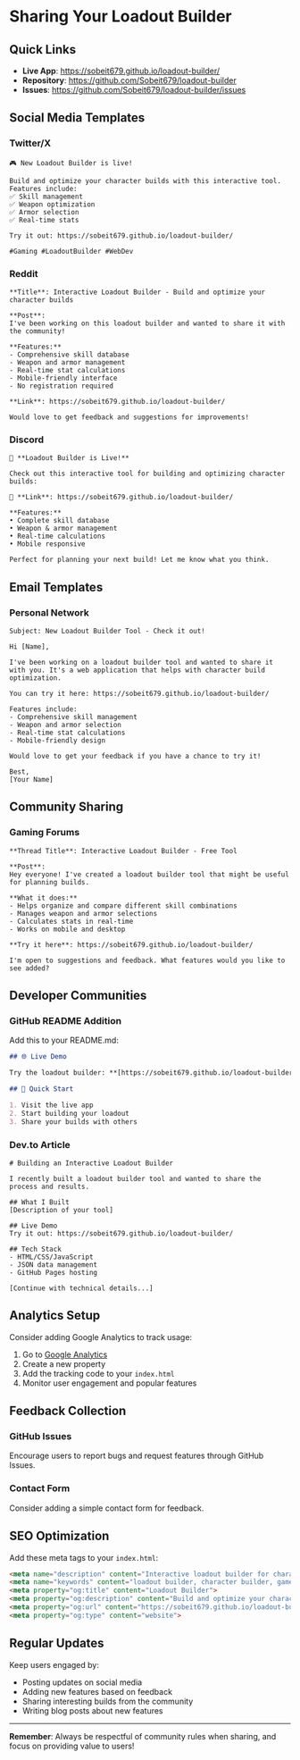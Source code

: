 # Sharing Your Loadout Builder

## Quick Links

- **Live App**: https://sobeit679.github.io/loadout-builder/
- **Repository**: https://github.com/Sobeit679/loadout-builder
- **Issues**: https://github.com/Sobeit679/loadout-builder/issues

## Social Media Templates

### Twitter/X

```text
🎮 New Loadout Builder is live! 

Build and optimize your character builds with this interactive tool. Features include:
✅ Skill management
✅ Weapon optimization  
✅ Armor selection
✅ Real-time stats

Try it out: https://sobeit679.github.io/loadout-builder/

#Gaming #LoadoutBuilder #WebDev
```

### Reddit

```text
**Title**: Interactive Loadout Builder - Build and optimize your character builds

**Post**:
I've been working on this loadout builder and wanted to share it with the community!

**Features:**
- Comprehensive skill database
- Weapon and armor management
- Real-time stat calculations
- Mobile-friendly interface
- No registration required

**Link**: https://sobeit679.github.io/loadout-builder/

Would love to get feedback and suggestions for improvements!
```

### Discord

```text
🚀 **Loadout Builder is Live!**

Check out this interactive tool for building and optimizing character builds:

🔗 **Link**: https://sobeit679.github.io/loadout-builder/

**Features:**
• Complete skill database
• Weapon & armor management  
• Real-time calculations
• Mobile responsive

Perfect for planning your next build! Let me know what you think.
```

## Email Templates

### Personal Network

```text
Subject: New Loadout Builder Tool - Check it out!

Hi [Name],

I've been working on a loadout builder tool and wanted to share it with you. It's a web application that helps with character build optimization.

You can try it here: https://sobeit679.github.io/loadout-builder/

Features include:
- Comprehensive skill management
- Weapon and armor selection
- Real-time stat calculations
- Mobile-friendly design

Would love to get your feedback if you have a chance to try it!

Best,
[Your Name]
```

## Community Sharing

### Gaming Forums

```text
**Thread Title**: Interactive Loadout Builder - Free Tool

**Post**:
Hey everyone! I've created a loadout builder tool that might be useful for planning builds.

**What it does:**
- Helps organize and compare different skill combinations
- Manages weapon and armor selections
- Calculates stats in real-time
- Works on mobile and desktop

**Try it here**: https://sobeit679.github.io/loadout-builder/

I'm open to suggestions and feedback. What features would you like to see added?
```

## Developer Communities

### GitHub README Addition

Add this to your README.md:

```markdown
## 🌐 Live Demo

Try the loadout builder: **[https://sobeit679.github.io/loadout-builder/](https://sobeit679.github.io/loadout-builder/)**

## 🚀 Quick Start

1. Visit the live app
2. Start building your loadout
3. Share your builds with others
```

### Dev.to Article

```text
# Building an Interactive Loadout Builder

I recently built a loadout builder tool and wanted to share the process and results.

## What I Built
[Description of your tool]

## Live Demo
Try it out: https://sobeit679.github.io/loadout-builder/

## Tech Stack
- HTML/CSS/JavaScript
- JSON data management
- GitHub Pages hosting

[Continue with technical details...]
```

## Analytics Setup

Consider adding Google Analytics to track usage:

1. Go to [Google Analytics](https://analytics.google.com/)
2. Create a new property
3. Add the tracking code to your `index.html`
4. Monitor user engagement and popular features

## Feedback Collection

### GitHub Issues

Encourage users to report bugs and request features through GitHub Issues.

### Contact Form

Consider adding a simple contact form for feedback.

## SEO Optimization

Add these meta tags to your `index.html`:

```html
<meta name="description" content="Interactive loadout builder for character optimization. Build and compare different skill combinations, weapons, and armor.">
<meta name="keywords" content="loadout builder, character builder, game tools, optimization">
<meta property="og:title" content="Loadout Builder">
<meta property="og:description" content="Build and optimize your character builds with this interactive tool">
<meta property="og:url" content="https://sobeit679.github.io/loadout-builder/">
<meta property="og:type" content="website">
```

## Regular Updates

Keep users engaged by:

- Posting updates on social media
- Adding new features based on feedback
- Sharing interesting builds from the community
- Writing blog posts about new features

---

**Remember**: Always be respectful of community rules when sharing, and focus on providing value to users!
